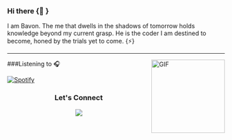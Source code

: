 ### Hi there {👋 }
I am Bavon. The me that dwells in the shadows of tomorrow holds knowledge beyond my current grasp. He is the coder I am destined to become, honed by the trials yet to come. {⚡}


***
<!-- ![Profile views](https://gpvc.arturio.dev/Bavon101)  
![GitHub Activity Graph](https://activity-graph.herokuapp.com/graph?username=Bavon101)  -->

<!-- <table>
 
  <tr>
    <td><img src="https://github-readme-stats.vercel.app/api?username=Bavon101&count_private=true&show_icons=true&theme=dark&border_radius=10" width=auto height=auto></td>
    <td><img src="https://github-readme-stats.vercel.app/api/wakatime?username=Bavon&count_private=true&show_icons=true&theme=dracula&border_radius=10g" width=auto height=auto></td>
    <td><img src="https://github-readme-stats.vercel.app/api/top-langs/?username=Bavon101&count_private=true&show_icons=true&theme=dark&border_radius=20)" width=auto height=auto></td>
  </tr>
 </table> -->


<img align="right" alt="GIF" height="170px" src="https://media.giphy.com/media/J5B1Y8QZnzXXbLQIBu/giphy.gif" />
###Listening to 🎧

[![Spotify](https://novatorem-kyzbk7wxl-bardiesel.vercel.app/api/spotify)](https://open.spotify.com/user/wkcjuvn21l73rd5j2isfr87xs)
<h3 align= 'center'>Let's Connect</h3>
<div align= 'center'>
<a target="_blank"
href="https://www.linkedin.com/in/akumu-bavon-335416193/"><img
src="https://img.shields.io/badge/-LinkedIn-0077b5?style=for-the-badge&logo=LinkedIn&logoColor=white"></img></a> 
<div/>



 


